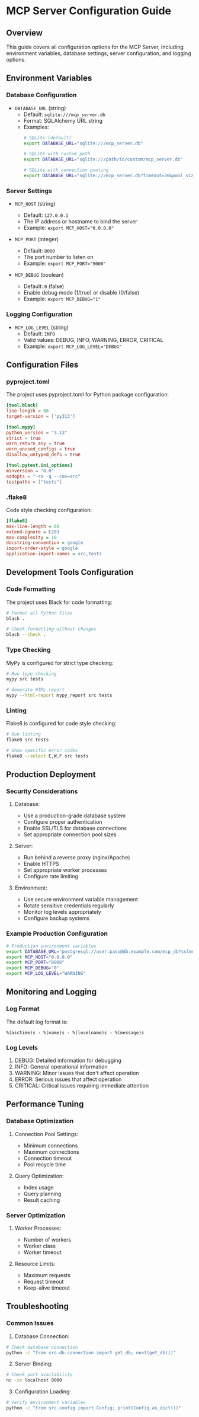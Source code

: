 # MCP Server Configuration Guide

## Overview
This guide covers all configuration options for the MCP Server, including environment variables, database settings, server configuration, and logging options.

## Environment Variables

### Database Configuration
- `DATABASE_URL` (string)
  - Default: `sqlite:///mcp_server.db`
  - Format: SQLAlchemy URL string
  - Examples:
    ```bash
    # SQLite (default)
    export DATABASE_URL="sqlite:///mcp_server.db"
    
    # SQLite with custom path
    export DATABASE_URL="sqlite:///path/to/custom/mcp_server.db"
    
    # SQLite with connection pooling
    export DATABASE_URL="sqlite:///mcp_server.db?timeout=30&pool_size=20"
    ```

### Server Settings
- `MCP_HOST` (string)
  - Default: `127.0.0.1`
  - The IP address or hostname to bind the server
  - Example: `export MCP_HOST="0.0.0.0"`

- `MCP_PORT` (integer)
  - Default: `8000`
  - The port number to listen on
  - Example: `export MCP_PORT="9000"`

- `MCP_DEBUG` (boolean)
  - Default: `0` (false)
  - Enable debug mode (1/true) or disable (0/false)
  - Example: `export MCP_DEBUG="1"`

### Logging Configuration
- `MCP_LOG_LEVEL` (string)
  - Default: `INFO`
  - Valid values: DEBUG, INFO, WARNING, ERROR, CRITICAL
  - Example: `export MCP_LOG_LEVEL="DEBUG"`

## Configuration Files

### pyproject.toml
The project uses pyproject.toml for Python package configuration:

```toml
[tool.black]
line-length = 88
target-version = ['py313']

[tool.mypy]
python_version = "3.13"
strict = true
warn_return_any = true
warn_unused_configs = true
disallow_untyped_defs = true

[tool.pytest.ini_options]
minversion = "8.0"
addopts = "-ra -q --cov=src"
testpaths = ["tests"]
```

### .flake8
Code style checking configuration:

```ini
[flake8]
max-line-length = 88
extend-ignore = E203
max-complexity = 10
docstring-convention = google
import-order-style = google
application-import-names = src,tests
```

## Development Tools Configuration

### Code Formatting
The project uses Black for code formatting:
```bash
# Format all Python files
black .

# Check formatting without changes
black --check .
```

### Type Checking
MyPy is configured for strict type checking:
```bash
# Run type checking
mypy src tests

# Generate HTML report
mypy --html-report mypy_report src tests
```

### Linting
Flake8 is configured for code style checking:
```bash
# Run linting
flake8 src tests

# Show specific error codes
flake8 --select E,W,F src tests
```

## Production Deployment

### Security Considerations
1. Database:
   - Use a production-grade database system
   - Configure proper authentication
   - Enable SSL/TLS for database connections
   - Set appropriate connection pool sizes

2. Server:
   - Run behind a reverse proxy (nginx/Apache)
   - Enable HTTPS
   - Set appropriate worker processes
   - Configure rate limiting

3. Environment:
   - Use secure environment variable management
   - Rotate sensitive credentials regularly
   - Monitor log levels appropriately
   - Configure backup systems

### Example Production Configuration
```bash
# Production environment variables
export DATABASE_URL="postgresql://user:pass@db.example.com/mcp_db?sslmode=require"
export MCP_HOST="0.0.0.0"
export MCP_PORT="8000"
export MCP_DEBUG="0"
export MCP_LOG_LEVEL="WARNING"
```

## Monitoring and Logging

### Log Format
The default log format is:
```
%(asctime)s - %(name)s - %(levelname)s - %(message)s
```

### Log Levels
1. DEBUG: Detailed information for debugging
2. INFO: General operational information
3. WARNING: Minor issues that don't affect operation
4. ERROR: Serious issues that affect operation
5. CRITICAL: Critical issues requiring immediate attention

## Performance Tuning

### Database Optimization
1. Connection Pool Settings:
   - Minimum connections
   - Maximum connections
   - Connection timeout
   - Pool recycle time

2. Query Optimization:
   - Index usage
   - Query planning
   - Result caching

### Server Optimization
1. Worker Processes:
   - Number of workers
   - Worker class
   - Worker timeout

2. Resource Limits:
   - Maximum requests
   - Request timeout
   - Keep-alive timeout

## Troubleshooting

### Common Issues

1. Database Connection:
```bash
# Check database connection
python -c "from src.db.connection import get_db; next(get_db())"
```

2. Server Binding:
```bash
# Check port availability
nc -zv localhost 8000
```

3. Configuration Loading:
```bash
# Verify environment variables
python -c "from src.config import Config; print(Config.as_dict())"
```
